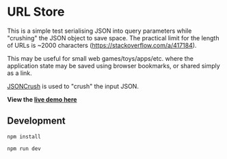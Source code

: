 
# URL Store

This is a simple test serialising JSON into query parameters while "crushing" the JSON object to save space. The practical limit for the length of URLs is ~2000 characters (https://stackoverflow.com/a/417184).

This may be useful for small web games/toys/apps/etc. where the application state may be saved using browser bookmarks, or shared simply as a link.

[JSONCrush](https://github.com/KilledByAPixel/JSONCrush) is used to "crush" the input JSON.

**View the [live demo here](https://url-store-test.netlify.app
)**

## Development

`npm install`

`npm run dev`
